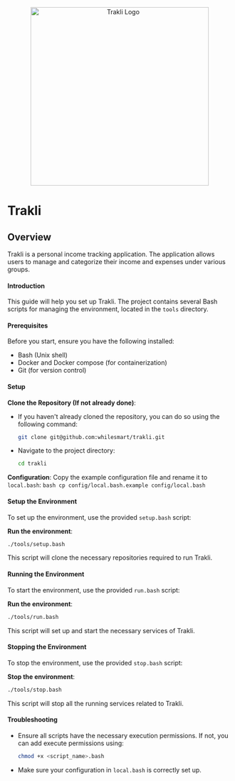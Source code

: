 <p align="center"><a href="#" target="_blank"><img src="https://raw.githubusercontent.com/whilesmart/trakli/main/logo.svg" width="400" alt="Trakli Logo"></a></p>

# Trakli

## Overview

Trakli is a personal income tracking application. The application allows users to manage and categorize their income and expenses under various groups.


#### Introduction

This guide will help you set up Trakli. The project contains several Bash scripts for managing the environment, located in the `tools` directory.

#### Prerequisites

Before you start, ensure you have the following installed:
- Bash (Unix shell)
- Docker and Docker compose (for containerization)
- Git (for version control)

#### Setup

**Clone the Repository (If not already done)**:
   - If you haven't already cloned the repository, you can do so using the following command:
     ```bash
     git clone git@github.com:whilesmart/trakli.git
     ```
   - Navigate to the project directory:
     ```bash
     cd trakli
     ```

**Configuration**:
   Copy the example configuration file and rename it to `local.bash`:
     ```bash
     cp config/local.bash.example config/local.bash
     ```

#### Setup the Environment

To set up the environment, use the provided `setup.bash` script:

**Run the environment**:
   ```bash
   ./tools/setup.bash
   ```
This script will clone the necessary repositories required to run Trakli.

#### Running the Environment

To start the environment, use the provided `run.bash` script:

**Run the environment**:
   ```bash
   ./tools/run.bash
   ```
   This script will set up and start the necessary services of Trakli.

#### Stopping the Environment

To stop the environment, use the provided `stop.bash` script:

**Stop the environment**:
   ```bash
   ./tools/stop.bash
   ```
   This script will stop all the running services related to Trakli.

#### Troubleshooting

- Ensure all scripts have the necessary execution permissions. If not, you can add execute permissions using:
  ```bash
  chmod +x <script_name>.bash
  ```
- Make sure your configuration in `local.bash` is correctly set up.
